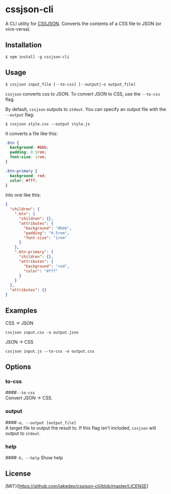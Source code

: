 # cssjson-cli
A CLI utility for [CSSJSON](https://github.com/aramk/CSSJSON). Converts the contents of a CSS file to JSON (or vice-versa).

## Installation
```
$ npm install -g cssjson-cli
```

## Usage

```
$ cssjson input_file [--to-css] [--output|-o output_file]
```
`cssjson` converts css to JSON. To convert JSON to CSS, use the `--to-css` flag.  

By default, `cssjson` outputs to `stdout`. You can specify an output file with the `--output` flag:
```
$ cssjson style.css --output style.js
```  

It converts a file like this:

```css
.btn {
  background: #bbb;
  padding: 0.5rem;
  font-size: 1rem;
}

.btn-primary {
  background: red;
  color: #fff;
}
```

into one like this:
```json
{
  "children": {
    ".btn": {
      "children": {},
      "attributes": {
        "background": "#bbb",
        "padding": "0.5rem",
        "font-size": "1rem"
      }
    },
    ".btn-primary": {
      "children": {},
      "attributes": {
        "background": "red",
        "color": "#fff"
      }
    }
  },
  "attributes": {}
}
```

## Examples
CSS -> JSON
```
cssjson input.css -o output.json
```
JSON -> CSS
```
cssjson input.js --to-css -o output.css
```

## Options
### to-css
####`--to-css`   
Convert JSON -> CSS.

### output
####`-o, --output [output_file]`   
A target file to output the result to. If this flag isn't included, `cssjson` will output to `stdout`.

### help
####`-h, --help`
Show help

## License
[MIT}(https://github.com/jakedex/cssjson-cli/blob/master/LICENSE)
